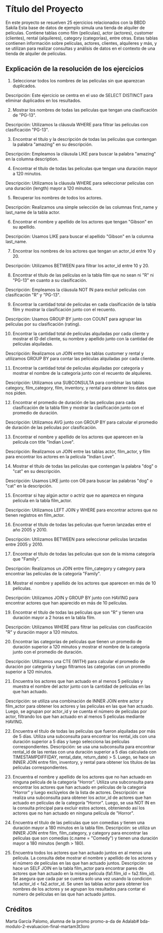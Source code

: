 # Título del Proyecto

En este proyecto se resuelven 25 ejercicios relacionados con la BBDD Sakila 
Esta base de datos de ejemplo simula una tienda de alquiler de películas. 
Contiene tablas como film (películas), actor (actores), customer (clientes), rental (alquileres), category (categorías), entre otras. Estas tablas contienen información sobre películas, actores, clientes, alquileres y más, y se utilizan para realizar consultas y análisis de datos en el contexto de una tienda de alquiler de películas.

## Explicación de la resolución de los ejercicios

1. Seleccionar todos los nombres de las películas sin que aparezcan duplicados.

Descripción: Este ejercicio se centra en el uso de SELECT DISTINCT para eliminar duplicados en los resultados.

2. Mostrar los nombres de todas las películas que tengan una clasificación de "PG-13".

Descripción: Utilizamos la cláusula WHERE para filtrar las películas con clasificación "PG-13".

3. Encontrar el título y la descripción de todas las películas que contengan la palabra "amazing" en su descripción.

Descripción: Empleamos la cláusula LIKE para buscar la palabra "amazing" en la columna description.

4. Encontrar el título de todas las películas que tengan una duración mayor a 120 minutos.

Descripción: Utilizamos la cláusula WHERE para seleccionar películas con una duración (length) mayor a 120 minutos.

5. Recuperar los nombres de todos los actores.

Descripción: Realizamos una simple selección de las columnas first_name y last_name de la tabla actor.

6. Encontrar el nombre y apellido de los actores que tengan "Gibson" en su apellido.

Descripción: Usamos LIKE para buscar el apellido "Gibson" en la columna last_name.

7. Encontrar los nombres de los actores que tengan un actor_id entre 10 y 20.

Descripción: Utilizamos BETWEEN para filtrar los actor_id entre 10 y 20.

8. Encontrar el título de las películas en la tabla film que no sean ni "R" ni "PG-13" en cuanto a su clasificación.

Descripción: Empleamos la cláusula NOT IN para excluir películas con clasificación "R" y "PG-13".

9. Encontrar la cantidad total de películas en cada clasificación de la tabla film y mostrar la clasificación junto con el recuento.

Descripción: Usamos GROUP BY junto con COUNT para agrupar las películas por su clasificación (rating).

10. Encontrar la cantidad total de películas alquiladas por cada cliente y mostrar el ID del cliente, su nombre y apellido junto con la cantidad de películas alquiladas.

Descripción: Realizamos un JOIN entre las tablas customer y rental y utilizamos GROUP BY para contar las películas alquiladas por cada cliente.

11. Encontrar la cantidad total de películas alquiladas por categoría y mostrar el nombre de la categoría junto con el recuento de alquileres.

Descripción: Utilizamos una SUBCONSULTA para combinar las tablas category, film_category, film, inventory, y rental para obtener los datos que nos piden.

12. Encontrar el promedio de duración de las películas para cada clasificación de la tabla film y mostrar la clasificación junto con el promedio de duración.

Descripción:  Utilizamos AVG junto con GROUP BY para calcular el promedio de duración de las películas por clasificación.

13. Encontrar el nombre y apellido de los actores que aparecen en la película con title "Indian Love".

Descripción: Realizamos un JOIN entre las tablas actor, film_actor, y film para encontrar los actores en la película "Indian Love".

14. Mostrar el título de todas las películas que contengan la palabra "dog" o "cat" en su descripción.

Descripción: Usamos LIKE junto con OR para buscar las palabras "dog" o "cat" en la descripción.

15. Encontrar si hay algún actor o actriz que no aparezca en ninguna película en la tabla film_actor.

Descripción: Utilizamos LEFT JOIN y WHERE para encontrar actores que no tienen registros en film_actor.

16. Encontrar el título de todas las películas que fueron lanzadas entre el año 2005 y 2010.

Descripción: Utilizamos BETWEEN para seleccionar películas lanzadas entre 2005 y 2010.

17. Encontrar el título de todas las películas que son de la misma categoría que "Family".

Descripción: Realizamos un JOIN entre film_category y category para encontrar las películas de la categoría "Family".

18. Mostrar el nombre y apellido de los actores que aparecen en más de 10 películas.

Descripción: Utilizamos JOIN y GROUP BY junto con HAVING para encontrar actores que han aparecido en más de 10 películas.

19. Encontrar el título de todas las películas que son "R" y tienen una duración mayor a 2 horas en la tabla film.

Descripción:  Utilizamos WHERE para filtrar las películas con clasificación "R" y duración mayor a 120 minutos.

20. Encontrar las categorías de películas que tienen un promedio de duración superior a 120 minutos y mostrar el nombre de la categoría junto con el promedio de duración.

Descripción: Utilizamos una CTE (WITH) para calcular el promedio de duración por categoría y luego filtramos las categorías con un promedio superior a 120 minutos.

21. Encuentra los actores que han actuado en al menos 5 películas y muestra el nombre del actor junto con la cantidad de películas en las que han actuado.

Descripción: se utiliza una combinación de INNER JOIN entre actor y film_actor para obtener los actores y las películas en las que han actuado. Luego, se agrupan por actor_id y se cuenta el número de películas por actor, filtrando los que han actuado en al menos 5 películas mediante HAVING.

22. Encuentra el título de todas las películas que fueron alquiladas por más de 5 días. Utiliza una subconsulta para encontrar los rental_ids con una duración superior a 5 días y luego selecciona las películas correspondientes.
Descripción: se usa una subconsulta para encontrar rental_id de las rentas con una duración superior a 5 días calculada con TIMESTAMPDIFF(DAY, rental_date, return_date) > 5. Luego, se hace un INNER JOIN entre film, inventory, y rental para obtener los títulos de las películas correspondientes.

23. Encuentra el nombre y apellido de los actores que no han actuado en ninguna película de la categoría "Horror". Utiliza una subconsulta para encontrar los actores que han actuado en películas de la categoría "Horror" y luego exclúyelos de la lista de actores.
Descripción: se realiza una subconsulta para obtener los actor_id de actores que han actuado en películas de la categoría "Horror". Luego, se usa NOT IN en la consulta principal para excluir estos actores, obteniendo así los actores que no han actuado en ninguna película de "Horror".

24. Encuentra el título de las películas que son comedias y tienen una duración mayor a 180 minutos en la tabla film.
Descripción: se utiliza un INNER JOIN entre film, film_category, y category para encontrar las películas que son comedias (c.name = "Comedy") y tienen una duración mayor a 180 minutos (length > 180).

25. Encuentra todos los actores que han actuado juntos en al menos una película. La consulta debe mostrar el nombre y apellido de los actores y el número de películas en las que han actuado juntos. 
Descripción: se hace un SELF JOIN en la tabla film_actor para encontrar pares de actores que han actuado en la misma película (fa1.film_id = fa2.film_id). Se asegura que cada par se cuenta solo una vez usando la condición fa1.actor_id < fa2.actor_id. Se unen las tablas actor para obtener los nombres de los actores y se agrupan los resultados para contar el número de películas en las que han actuado juntos.

## Créditos

Marta García Palomo, alumna de la promo promo-a-da de Adalab# bda-modulo-2-evaluacion-final-martam3t3oro
